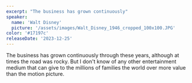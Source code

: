 ```yaml
---
excerpt: "The business has grown continuously"
speaker:
  name: 'Walt Disney'
  picture: '/assets/images/Walt_Disney_1946_cropped_100x100.JPG'
color: '#17197c'
releaseDate: '2023-12-25'
---
```

The business has grown continuously through these years, although at times the road was rocky. But I don't know of any other entertainment medium that can give to the millions of families the world over more value than the motion picture.